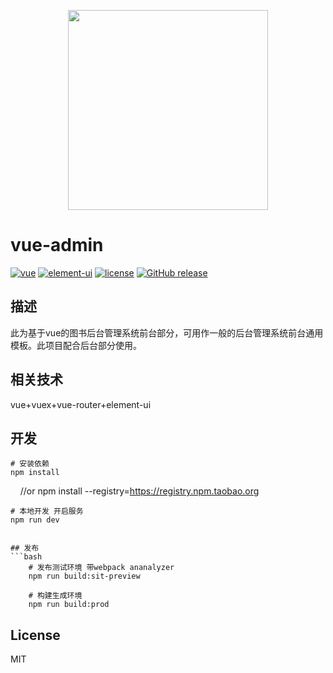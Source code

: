 <p align="center">
  <img width="320" src="https://wpimg.wallstcn.com/ecc53a42-d79b-42e2-8852-5126b810a4c8.svg">
</p>

# vue-admin

[![vue](https://img.shields.io/badge/vue-2.5.9-brightgreen.svg)](https://github.com/vuejs/vue)
[![element-ui](https://img.shields.io/badge/element--ui-2.0.7-brightgreen.svg)](https://github.com/ElemeFE/element)
[![license](https://img.shields.io/github/license/mashape/apistatus.svg)](https://github.com/PanJiaChen/vue-element-admin/blob/master/LICENSE)
[![GitHub release](https://img.shields.io/github/release/PanJiaChen/vue-element-admin.svg)]()

## 描述

此为基于vue的图书后台管理系统前台部分，可用作一般的后台管理系统前台通用模板。此项目配合后台部分使用。

## 相关技术

vue+vuex+vue-router+element-ui



## 开发

    # 安装依赖
    npm install
    
    //or
    npm install --registry=https://registry.npm.taobao.org

    # 本地开发 开启服务
    npm run dev
```

## 发布
```bash
    # 发布测试环境 带webpack ananalyzer
    npm run build:sit-preview

    # 构建生成环境
    npm run build:prod
```


## License

MIT
